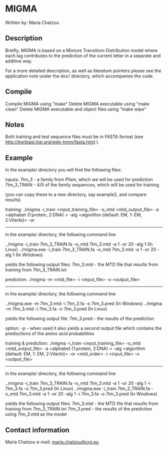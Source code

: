MIGMA
=====

Written by: Maria Chatzou


Description
-----------
Briefly, MIGMA is based on a Mixture Transitiom Distribution model
where each lag contributes to the prediction of the current letter in 
a separate and additive way.

For a more detailed description, as well as literature pointers please
see the application note under the doc/ directory, which accompanies the code.


Compile
---------
Compile MIGMA using "make"
Delete MIGMA executable using "make clean"
Delete MIGMA executable and object files using "make wipe"


Notes
-----
Both training and test sequence files must be in FASTA format (see http://tigrblast.tigr.org/web-hmm/fasta.html ).



Example
-------
In the example/ directory you will find the following files:

inputs:
7tm_3		 - a family from Pfam, which we will be used for prediction
7tm_3_TRAIN   - 4/5 of the family sequences, which will be used for training

(you can copy these to a new directory, say example2, and compare results)



training:		./migma -i_train <input_training_file>  -o_mtd <mtd_output_file>  -a <alphabet (1:protein, 2:DNA) > -alg <algorithm (default: EM, 1: EM, 2:Viterbi)> -or <order> 
____________________________________________________________________________________________________________________________________________________________________
in the example/ directory, the following command line

../migma -i_train 7tm_3_TRAIN.fa -o_mtd 7tm_3.mtd -a 1 -or 20 -alg 1  	      	(In Linux)
../migma.exe -i_train 7tm_3_TRAIN.fa -o_mtd 7tm_3.mtd -a 1 -or 20 -alg 1      	(In Windows)

yields the following output files:
7tm_3.mtd    - the MTD file that results from training from 7tm_3_TRAIN.txt



prediction:	./migma -m <mtd_file> -i <input_file> -o <output_file>
_________________________________________________________________________________________________________________________
in the example/ directory, the following command line

../migma.exe  -m 7tm_3.mtd  -i 7tm_3.fa  -o 7tm_3.pred 	(In Windows)
../migma  -m 7tm_3.mtd  -i 7tm_3.fa  -o 7tm_3.pred	    	(In Linux)
  
yields the following output file:
7tm_3.pred  - the results of the prediction

option:
  -p 	- when used it also yields a second output file which contains the predisctions of the amino acid probabilities 


training & prediction:	./migma -i_train <input_training_file>  -o_mtd <mtd_output_file>  -a <alphabet (1:protein, 2:DNA) > -alg <algorithm (default: EM, 1: EM, 2:Viterbi)> -or <mtd_order>  -i <input_file> -o <output_file>
_________________________________________________________________________________________________________________________________________________________________________________________________________________
in the example/ directory, the following command line

../migma -i_train 7tm_3_TRAIN.fa -o_mtd 7tm_3.mtd -a 1 -or 20 -alg 1 -i 7tm_3.fa -o 7tm_3.pred  	      		(In Linux)
../migma.exe -i_train 7tm_3_TRAIN.fa -o_mtd 7tm_3.mtd -a 1 -or 20 -alg 1 -i 7tm_3.fa -o 7tm_3.pred     	(In Windows)

yields the following output files:
7tm_3.mtd    - the MTD file that results from training from 7tm_3_TRAIN.txt
7tm_3.pred   - the results of the prediction using 7tm_3.mtd as the model



Contact information
-------------------
Maria Chatzou
e-mail: maria.chatzou@crg.eu

